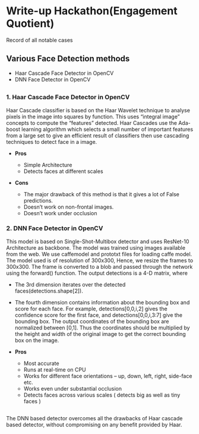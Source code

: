 # Write-up Hackathon(Engagement Quotient)

Record of all notable cases

## Various Face Detection methods

* Haar Cascade Face Detector in OpenCV
* DNN Face Detector in OpenCV


##

### 1. Haar Cascade Face Detector in OpenCV
Haar Cascade classifier is based on the Haar Wavelet technique to analyse pixels in the image into squares by function. This uses “integral image” concepts to compute the “features” detected. Haar Cascades use the Ada-boost learning algorithm which selects a small number of important features from a large set to give an efficient result of classifiers then use cascading techniques to detect face in a image.

* **Pros**
  * Simple Architecture
  * Detects faces at different scales

* **Cons**
  * The major drawback of this method is that it gives a lot of False predictions.
  * Doesn’t work on non-frontal images.
  * Doesn’t work under occlusion


### 2. DNN Face Detector in OpenCV
This model is based on Single-Shot-Multibox detector and uses ResNet-10 Architecture as backbone. The model was trained using images available from the web. We use caffemodel and prototxt files for loading caffe model. The model used is of resolution of 300x300, Hence, we resize the frames to 300x300. The frame is converted to a blob and passed through the network using the forward() function. The output detections is a 4-D matrix, where
* The 3rd dimension iterates over the detected faces(detections.shape[2]).
* The fourth dimension contains information about the bounding box and score for each face. For example, detections[0,0,i,2] gives the confidence score for the first face, and detections[0,0,i,3:7] give the bounding box.
The output coordinates of the bounding box are normalized between [0,1]. Thus the coordinates should be multiplied by the height and width of the original image to get the correct bounding box on the image.

* **Pros**
	* Most accurate
	* Runs at real-time on CPU
	* Works for different face orientations – up, down, left, right, side-face etc.
	* Works even under substantial occlusion
	* Detects faces across various scales ( detects big as well as tiny faces )

##

The DNN based detector overcomes all the drawbacks of Haar cascade based detector, without compromising on any benefit provided by Haar. 

